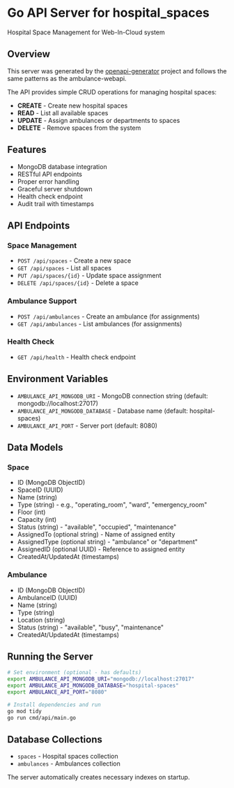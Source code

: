 # Go API Server for hospital_spaces

Hospital Space Management for Web-In-Cloud system

## Overview
This server was generated by the [openapi-generator](https://openapi-generator.tech) project and follows the same patterns as the ambulance-webapi.

The API provides simple CRUD operations for managing hospital spaces:

- **CREATE** - Create new hospital spaces
- **READ** - List all available spaces  
- **UPDATE** - Assign ambulances or departments to spaces
- **DELETE** - Remove spaces from the system

## Features

- MongoDB database integration
- RESTful API endpoints
- Proper error handling
- Graceful server shutdown
- Health check endpoint
- Audit trail with timestamps

## API Endpoints

### Space Management
- `POST /api/spaces` - Create a new space
- `GET /api/spaces` - List all spaces
- `PUT /api/spaces/{id}` - Update space assignment
- `DELETE /api/spaces/{id}` - Delete a space

### Ambulance Support  
- `POST /api/ambulances` - Create an ambulance (for assignments)
- `GET /api/ambulances` - List ambulances (for assignments)

### Health Check
- `GET /api/health` - Health check endpoint

## Environment Variables

- `AMBULANCE_API_MONGODB_URI` - MongoDB connection string (default: mongodb://localhost:27017)
- `AMBULANCE_API_MONGODB_DATABASE` - Database name (default: hospital-spaces)  
- `AMBULANCE_API_PORT` - Server port (default: 8080)

## Data Models

### Space
- ID (MongoDB ObjectID)
- SpaceID (UUID)
- Name (string)
- Type (string) - e.g., "operating_room", "ward", "emergency_room"
- Floor (int)
- Capacity (int)
- Status (string) - "available", "occupied", "maintenance"
- AssignedTo (optional string) - Name of assigned entity
- AssignedType (optional string) - "ambulance" or "department"
- AssignedID (optional UUID) - Reference to assigned entity
- CreatedAt/UpdatedAt (timestamps)

### Ambulance
- ID (MongoDB ObjectID) 
- AmbulanceID (UUID)
- Name (string)
- Type (string)
- Location (string)
- Status (string) - "available", "busy", "maintenance"
- CreatedAt/UpdatedAt (timestamps)

## Running the Server

```bash
# Set environment (optional - has defaults)
export AMBULANCE_API_MONGODB_URI="mongodb://localhost:27017"
export AMBULANCE_API_MONGODB_DATABASE="hospital-spaces"
export AMBULANCE_API_PORT="8080"

# Install dependencies and run
go mod tidy
go run cmd/api/main.go
```

## Database Collections

- `spaces` - Hospital spaces collection
- `ambulances` - Ambulances collection

The server automatically creates necessary indexes on startup. 